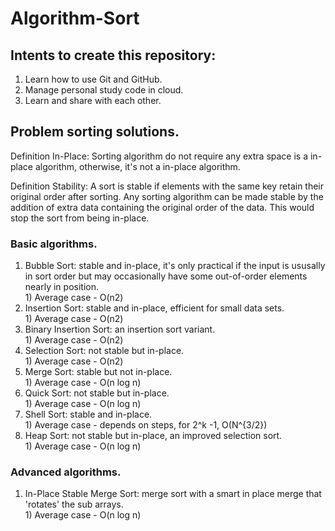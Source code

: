 # Algorithm-Sort

## Intents to create this repository:
1. Learn how to use Git and GitHub.
2. Manage personal study code in cloud.
3. Learn and share with each other.

## Problem sorting solutions.

Definition In-Place: Sorting algorithm do not require any extra space is a in-place algorithm, otherwise, it's not a in-place algorithm.

Definition Stability: A sort is stable if elements with the same key retain their original order after sorting. Any sorting algorithm can be made stable by the addition of extra data containing the original order of the data. This would stop the sort from being in-place. 

### Basic algorithms. 

1. Bubble Sort: stable and in-place, it's only practical if the input is ususally in sort order but may occasionally have some out-of-order elements nearly in position.
<br/> 1) Average case - O(n2)
2. Insertion Sort: stable and in-place, efficient for small data sets.
<br/> 1) Average case - O(n2)
3. Binary Insertion Sort: an insertion sort variant.
<br/> 1) Average case - O(n2)
4. Selection Sort: not stable but in-place.
<br/> 1) Average case - O(n2)
5. Merge Sort: stable but not in-place.
<br/> 1) Average case - O(n log n)
6. Quick Sort: not stable but in-place.
<br/> 1) Average case - O(n log n)
7. Shell Sort: stable and in-place.
<br/> 1) Average case - depends on steps, for 2^k -1, O(N^{3/2})
8. Heap Sort: not stable but in-place, an improved selection sort.
<br/> 1) Average case - O(n log n)

### Advanced algorithms.
1. In-Place Stable Merge Sort: merge sort with a smart in place merge that 'rotates' the sub arrays.
<br/> 1) Average case - O(n log n)
